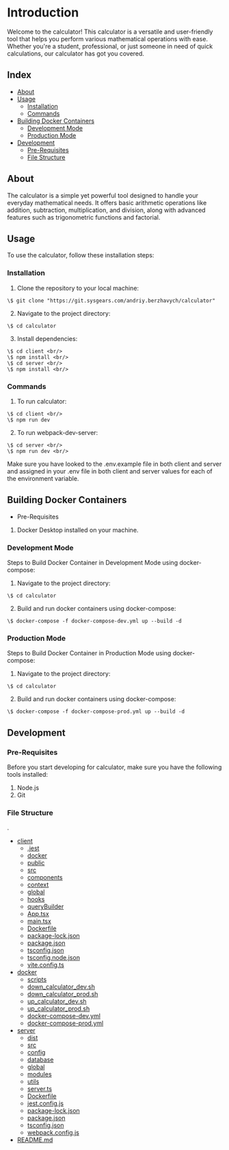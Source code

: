 # Introduction

Welcome to the calculator! This calculator is a versatile and user-friendly tool that helps you perform various mathematical operations with ease. Whether you're a student, professional, or just someone in need of quick calculations, our calculator has got you covered.

## Index

- [About](#about)
- [Usage](#usage)
  - [Installation](#installation)
  - [Commands](#commands)
- [Building Docker Containers](#building-docker-containers)
  - [Development Mode](#development-mode)
  - [Production Mode](#production-mode)
- [Development](#development)
  - [Pre-Requisites](#pre-requisites)
  - [File Structure](#file-structure)
  

## About
The calculator is a simple yet powerful tool designed to handle your everyday mathematical needs. It offers basic arithmetic operations like addition, subtraction, multiplication, and division, along with advanced features such as trigonometric functions and factorial.

## Usage
To use the calculator, follow these installation steps:

### Installation

1. Clone the repository to your local machine: 
```
\$ git clone "https://git.sysgears.com/andriy.berzhavych/calculator"
```
2. Navigate to the project directory:
```
\$ cd calculator
```
3. Install dependencies: 
```
\$ cd client <br/>
\$ npm install <br/>
\$ cd server <br/>
\$ npm install <br/>
```


### Commands
1. To run calculator: 
```
\$ cd client <br/>
\$ npm run dev 
```
2. To run webpack-dev-server: <br/>
```
\$ cd server <br/>
\$ npm run dev <br/>
```

Make sure you have looked to the .env.example file in both client and server and assigned in your .env file in both client and server values for each of the environment variable.

## Building Docker Containers

- Pre-Requisites
1. Docker Desktop installed on your machine.

### Development Mode

Steps to Build Docker Container in Development Mode using docker-compose:
1. Navigate to the project directory: 
```
\$ cd calculator
```
2. Build and run docker containers using docker-compose: 
```
\$ docker-compose -f docker-compose-dev.yml up --build -d
```

### Production Mode

Steps to Build Docker Container in Production Mode using docker-compose:
1. Navigate to the project directory: 
```
\$ cd calculator
```
2. Build and run docker containers using docker-compose: <br/>
```
\$ docker-compose -f docker-compose-prod.yml up --build -d
```


## Development

### Pre-Requisites
Before you start developing for calculator, make sure you have the following tools installed:
1. Node.js
2. Git

### File Structure
.
 * [client](./client)
   * [.jest](./client/.jest)
   * [docker](./client/docker)
   * [public](./client/public)
   * [src](./client/src)
    * [components](./client/src/components)
    * [context](./client/src/context)
    * [global](./client/src/global)
    * [hooks](./client/src/hooks)
    * [queryBuilder](./client/src/queryBuilder)
    * [App.tsx](./client/src/App.tsx)
    * [main.tsx](./client/src/main.tsx)
   * [Dockerfile](./client/Dockerfile)
   * [package-lock.json](./client/package-lock.json)
   * [package.json](./client/package.json)
   * [tsconfig.json](./client/tsconfig.json)
   * [tsconfig.node.json](./client/tsconfig.node.json)
   * [vite.config.ts](./client/vite.config.ts)
 * [docker](./docker)
   * [scripts](./docker/scripts/)
    * [down_calculator_dev.sh](./docker/scripts/down_calculator_dev.sh)
    * [down_calculator_prod.sh](./docker/scripts/down_calculator_prod.sh)
    * [up_calculator_dev.sh](./docker/scripts/up_calculator_dev.sh)
    * [up_calculator_prod.sh](./docker/scripts/up_calculator_prod.sh)
   * [docker-compose-dev.yml](./docker/docker-compose-dev.yml)
   * [docker-compose-prod.yml](./docker/docker-compose-prod.yml)
 * [server](./server)
   * [dist](./server/dist)
   * [src](./server/src)
    * [config](./server/src/config)
    * [database](./server/src/database)
    * [global](./server/src/global)
    * [modules](./server/src/modules)
    * [utils](./server/src/utils)
    * [server.ts](./server/src/server.ts)
   * [Dockerfile](./server/Dockerfile)
   * [jest.config.js](./server/jest.config.js)
   * [package-lock.json](./server/package-lock.json)
   * [package.json](./server/package.json)
   * [tsconfig.json](./server/tsconfig.json)
   * [webpack.config.js](./server/webpack.config.js)
 * [README.md](./README.md)


